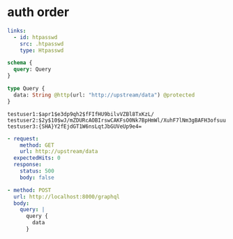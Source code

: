 # auth order

```yaml @config
links:
  - id: htpasswd
    src: .htpasswd
    type: Htpasswd
```

```graphql @schema
schema {
  query: Query
}

type Query {
  data: String @http(url: "http://upstream/data") @protected
}
```

```text @file:.htpasswd
testuser1:$apr1$e3dp9qh2$fFIfHU9bilvVZBl8TxKzL/
testuser2:$2y$10$wJ/mZDURcAOBIrswCAKFsO0Nk7BpHmWl/XuhF7lNm3gBAFH3ofsuu
testuser3:{SHA}Y2fEjdGT1W6nsLqtJbGUVeUp9e4=
```

```yml @mock
- request:
    method: GET
    url: http://upstream/data
  expectedHits: 0
  response:
    status: 500
    body: false
```

```yml @test
- method: POST
  url: http://localhost:8000/graphql
  body:
    query: |
      query {
        data
      }
```
